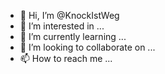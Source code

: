 - 👋 Hi, I’m @KnockIstWeg
- 👀 I’m interested in ...
- 🌱 I’m currently learning ...
- 💞️ I’m looking to collaborate on ...
- 📫 How to reach me ...

<!---
KnockIstWeg/KnockIstWeg is a ✨ special ✨ repository because its `README.md` (this file) appears on your GitHub profile.
You can click the Preview link to take a look at your changes.
--->
